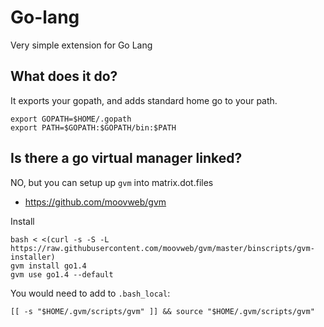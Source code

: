 # Go-lang

Very simple extension for Go Lang

## What does it do?

It exports your gopath, and adds standard home go to your path.

```shell
export GOPATH=$HOME/.gopath
export PATH=$GOPATH:$GOPATH/bin:$PATH
```

## Is there a go virtual manager linked?

NO, but you can setup up `gvm` into matrix.dot.files

* https://github.com/moovweb/gvm

Install

```shell
bash < <(curl -s -S -L https://raw.githubusercontent.com/moovweb/gvm/master/binscripts/gvm-installer)
gvm install go1.4
gvm use go1.4 --default
```

You would need to add to `.bash_local`:

`[[ -s "$HOME/.gvm/scripts/gvm" ]] && source "$HOME/.gvm/scripts/gvm"`
